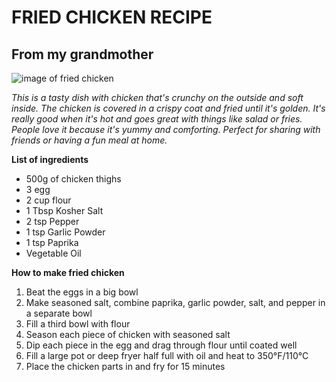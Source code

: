 # **FRIED CHICKEN RECIPE**
## From my grandmother

![image of fried chicken](https://hips.hearstapps.com/hmg-prod/images/delish-230502-06-fried-chicken-0887-eb-index-645ec6fb0ca64.jpg?crop=0.6666666666666667xw:1xh;center,top&resize=1200:*)

*This is a tasty dish with chicken that's crunchy on the outside and soft inside. The chicken is covered in a crispy coat and fried until it's golden. It's really good when it's hot and goes great with things like salad or fries. People love it because it's yummy and comforting. Perfect for sharing with friends or having a fun meal at home.*

**List of ingredients**
- 500g of chicken thighs
- 3 egg
- 2 cup flour
- 1 Tbsp Kosher Salt
- 2 tsp Pepper
- 1 tsp Garlic Powder
- 1 tsp Paprika
- Vegetable Oil


**How to make fried chicken**
1. Beat the eggs in a big bowl
2. Make seasoned salt, combine paprika, garlic powder, salt, and pepper in a separate bowl
3. Fill a third bowl with flour
4. Season each piece of chicken with seasoned salt
5. Dip each piece in the egg and drag through flour until coated well
6. Fill a large pot or deep fryer half full with oil and heat to 350°F/110°C
7. Place the chicken parts in and fry for 15 minutes